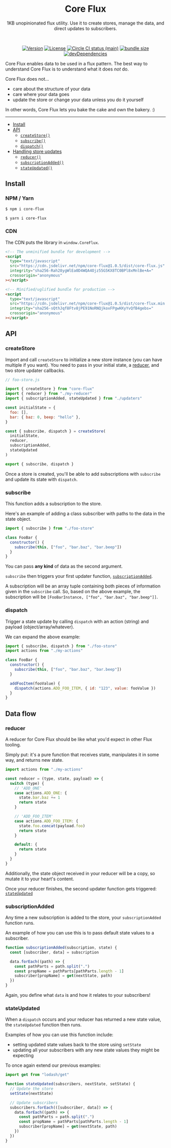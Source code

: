 <h1 align="center">Core Flux</h1>
<p align="center">1KB unopinionated flux utility. Use it to create stores, manage the data, and direct updates to subscribers.</p>
<br>
<p align="center">
  <a href="https://www.npmjs.com/package/core-flux"><img src="https://img.shields.io/npm/v/core-flux.svg?sanitize=true" alt="Version"></a>
  <a href="https://www.npmjs.com/package/core-flux"><img src="https://img.shields.io/npm/l/core-flux.svg?sanitize=true" alt="License"></a>
  <a href="https://www.npmjs.com/package/core-flux"><img src="https://badgen.net/circleci/github/geotrev/core-flux/main" alt="Circle CI status (main)" /></a>
  <a href="https://www.npmjs.com/package/core-flux"><img src="https://badgen.net/bundlephobia/minzip/core-flux" alt="bundle size" /></a>
  <a href="https://www.npmjs.com/package/core-flux"><img src="https://badgen.net/david/dev/geotrev/core-flux" alt="devDependencies" /></a>
</p>

Core Flux enables data to be used in a flux pattern. The best way to understand Core Flux is to understand what it does _not_ do.

Core Flux does not...

- care about the structure of your data
- care where your data goes
- update the store or change your data unless you do it yourself

In other words, Core Flux lets you bake the cake and own the bakery. :)

---

- [Install](#install)
- [API](#api)
  - [`createStore()`](#createstore)
  - [`subscribe()`](#subscribe)
  - [`dispatch()`](#dispatch)
- [Handling store updates](#data-flow)
  - [`reducer()`](#reducer)
  - [`subscriptionAdded()`](#subscriptionadded)
  - [`stateUpdated()`](#stateupdated)

## Install

### NPM / Yarn

```sh
$ npm i core-flux
```

```sh
$ yarn i core-flux
```

### CDN

The CDN puts the library in `window.CoreFlux`.

```html
<!-- The unminified bundle for development -->
<script
  type="text/javascript"
  src="https://cdn.jsdelivr.net/npm/core-flux@1.0.5/dist/core-flux.js"
  integrity="sha256-Rah28ygWlEa0D4WQA4Ojz55G5KX8TC0BPl8xMnlBe+A="
  crossorigin="anonymous"
></script>

<!-- Minified/uglified bundle for production -->
<script
  type="text/javascript"
  src="https://cdn.jsdelivr.net/npm/core-flux@1.0.5/dist/core-flux.min.js"
  integrity="sha256-sQthJqf8Ftv8jPE91NoRNQjkoxFPgwHXyYvQfB4gebs="
  crossorigin="anonymous"
></script>
```

## API

### createStore

Import and call `createStore` to initialize a new store instance (you can have multiple if you want). You need to pass in your initial state, a [reducer](#write-a-state-reducer), and two store updater callbacks.

```js
// foo-store.js

import { createStore } from "core-flux"
import { reducer } from "./my-reducer"
import { subscriptionAdded, stateUpdated } from "./updaters"

const initialState = {
  foo: [],
  bar: { baz: 0, beep: "hello" },
}

const { subscribe, dispatch } = createStore(
  initialState,
  reducer,
  subscriptionAdded,
  stateUpdated
)

export { subscribe, dispatch }
```

Once a store is created, you'll be able to add subscriptions with `subscribe` and update its state with `dispatch`.

### subscribe

This function adds a subscription to the store.

Here's an example of adding a class subscriber with paths to the data in the state object.

```js
import { subscribe } from "./foo-store"

class FooBar {
  constructor() {
    subscribe(this, ["foo", "bar.baz", "bar.beep"])
  }
}
```

You can pass **any kind** of data as the second argument.

`subscribe` then triggers your first updater function, [`subscriptionAdded`](#subscriptionadded).

A subscription will be an array tuple containing both pieces of information given in the `subscribe` call. So, based on the above example, the subscription will be `[FooBarInstance, ["foo", "bar.baz", "bar.beep"]]`.

### dispatch

Trigger a state update by calling `dispatch` with an action (string) and payload (object/array/whatever).

We can expand the above example:

```js
import { subscribe, dispatch } from "./foo-store"
import actions from "./my-actions"

class FooBar {
  constructor() {
    subscribe(this, ["foo", "bar.baz", "bar.beep"])
  }

  addFooItem(fooValue) {
    dispatch(actions.ADD_FOO_ITEM, { id: "123", value: fooValue })
  }
}
```

## Data flow

### reducer

A reducer for Core Flux should be like what you'd expect in other Flux tooling.

Simply put: it's a pure function that receives state, manipulates it in some way, and returns new state.

```js
import actions from "./my-actions"

const reducer = (type, state, payload) => {
  switch (type) {
    // 'ADD_ONE'
    case actions.ADD_ONE: {
      state.bar.baz += 1
      return state
    }

    // 'ADD_FOO_ITEM'
    case actions.ADD_FOO_ITEM: {
      state.foo.concat(payload.foo)
      return state
    }

    default: {
      return state
    }
  }
}
```

Additionally, the state object received in your reducer will be a copy, so mutate it to your heart's content.

Once your reducer finishes, the second updater function gets triggered: [`stateUpdated`](#stateupdated)

### subscriptionAdded

Any time a new subscription is added to the store, your `subscriptionAdded` function runs.

An example of how you can use this is to pass default state values to a subscriber.

```js
function subscriptionAdded(subscription, state) {
  const [subscriber, data] = subscription

  data.forEach((path) => {
    const pathParts = path.split(".")
    const propName = pathParts[pathParts.length - 1]
    subscriber[propName] = get(nextState, path)
  })
}
```

Again, you define what `data` is and how it relates to your subscribers!

### stateUpdated

When a `dispatch` occurs and your reducer has returned a new state value, the `stateUpdated` function then runs.

Examples of how you can use this function include:

- setting updated state values back to the store using `setState`
- updating all your subscribers with any new state values they might be expecting

To once again extend our previous examples:

```js
import get from "lodash/get"

function stateUpdated(subscribers, nextState, setState) {
  // Update the store
  setState(nextState)

  // Update subscribers
  subscribers.forEach(([subscriber, data]) => {
    data.forEach((path) => {
      const pathParts = path.split(".")
      const propName = pathParts[pathParts.length - 1]
      subscriber[propName] = get(nextState, path)
    })
  })
}
```
